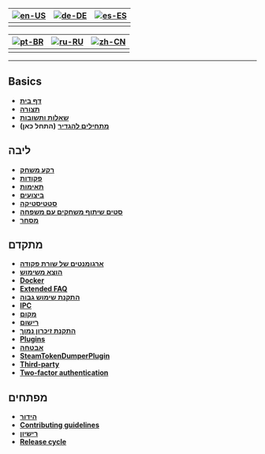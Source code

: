 | [![en-US](https://raw.githubusercontent.com/hjnilsson/country-flags/master/png100px/us.png)](https://github.com/JustArchiNET/ArchiSteamFarm/wiki/Home) | [![de-DE](https://raw.githubusercontent.com/hjnilsson/country-flags/master/png100px/de.png)](https://github.com/JustArchiNET/ArchiSteamFarm/wiki/Home-de-DE) | [![es-ES](https://raw.githubusercontent.com/hjnilsson/country-flags/master/png100px/es.png)](https://github.com/JustArchiNET/ArchiSteamFarm/wiki/Home-es-ES) |
| ------------------------------------------------------------------------------------------------------------------------------------------------------ | ------------------------------------------------------------------------------------------------------------------------------------------------------------ | ------------------------------------------------------------------------------------------------------------------------------------------------------------ |
|                                                                                                                                                        |                                                                                                                                                              |                                                                                                                                                              |

| [![pt-BR](https://raw.githubusercontent.com/hjnilsson/country-flags/master/png100px/br.png)](https://github.com/JustArchiNET/ArchiSteamFarm/wiki/Home-pt-BR) | [![ru-RU](https://raw.githubusercontent.com/hjnilsson/country-flags/master/png100px/ru.png)](https://github.com/JustArchiNET/ArchiSteamFarm/wiki/Home-ru-RU) | [![zh-CN](https://raw.githubusercontent.com/hjnilsson/country-flags/master/png100px/cn.png)](https://github.com/JustArchiNET/ArchiSteamFarm/wiki/Home-zh-CN) |
| ------------------------------------------------------------------------------------------------------------------------------------------------------------ | ------------------------------------------------------------------------------------------------------------------------------------------------------------ | ------------------------------------------------------------------------------------------------------------------------------------------------------------ |
|                                                                                                                                                              |                                                                                                                                                              |                                                                                                                                                              |

* * *

## Basics

* **[דף בית](https://github.com/JustArchiNET/ArchiSteamFarm/wiki/Home)**
* **[תצורה](https://github.com/JustArchiNET/ArchiSteamFarm/wiki/Configuration)**
* **[שאלות ותשובות](https://github.com/JustArchiNET/ArchiSteamFarm/wiki/FAQ)**
* **[מתחילים להגדיר](https://github.com/JustArchiNET/ArchiSteamFarm/wiki/Setting-up)** **(התחל כאן)**

## ליבה

* **[רקע משחק](https://github.com/JustArchiNET/ArchiSteamFarm/wiki/Background-games-redeemer)**
* **[פקודות](https://github.com/JustArchiNET/ArchiSteamFarm/wiki/Commands)**
* **[תאימות](https://github.com/JustArchiNET/ArchiSteamFarm/wiki/Compatibility)**
* **[ביצועים](https://github.com/JustArchiNET/ArchiSteamFarm/wiki/Performance)**
* **[סטטיסטיקה](https://github.com/JustArchiNET/ArchiSteamFarm/wiki/Statistics)**
* **[סטים שיתוף משחקים עם משפחה](https://github.com/JustArchiNET/ArchiSteamFarm/wiki/Steam-Family-Sharing)**
* **[מסחר](https://github.com/JustArchiNET/ArchiSteamFarm/wiki/Trading)**

## מתקדם

* **[ארגומנטים של שורת פקודה](https://github.com/JustArchiNET/ArchiSteamFarm/wiki/Command-line-arguments)**
* **[הוצא משימוש](https://github.com/JustArchiNET/ArchiSteamFarm/wiki/Deprecation)**
* **[Docker](https://github.com/JustArchiNET/ArchiSteamFarm/wiki/Docker)**
* **[Extended FAQ](https://github.com/JustArchiNET/ArchiSteamFarm/wiki/Extended-FAQ)**
* **[התקנת שימוש גבוה](https://github.com/JustArchiNET/ArchiSteamFarm/wiki/High-performance-setup)**
* **[IPC](https://github.com/JustArchiNET/ArchiSteamFarm/wiki/IPC)**
* **[מקום](https://github.com/JustArchiNET/ArchiSteamFarm/wiki/Localization)**
* **[רישום](https://github.com/JustArchiNET/ArchiSteamFarm/wiki/Logging)**
* **[התקנת זיכרון נמוך](https://github.com/JustArchiNET/ArchiSteamFarm/wiki/Low-memory-setup)**
* **[Plugins](https://github.com/JustArchiNET/ArchiSteamFarm/wiki/Plugins)**
* **[אבטחה](https://github.com/JustArchiNET/ArchiSteamFarm/wiki/Security)**
* **[SteamTokenDumperPlugin](https://github.com/JustArchiNET/ArchiSteamFarm/wiki/SteamTokenDumperPlugin)**
* **[Third-party](https://github.com/JustArchiNET/ArchiSteamFarm/wiki/Third-party)**
* **[Two-factor authentication](https://github.com/JustArchiNET/ArchiSteamFarm/wiki/Two-factor-authentication)**

## מפתחים

* **[הידור](https://github.com/JustArchiNET/ArchiSteamFarm/wiki/Compilation)**
* **[Contributing guidelines](https://github.com/JustArchiNET/ArchiSteamFarm/blob/master/.github/CONTRIBUTING.md)**
* **[רישיון](https://github.com/JustArchiNET/ArchiSteamFarm/wiki/License)**
* **[Release cycle](https://github.com/JustArchiNET/ArchiSteamFarm/wiki/Release-cycle)**